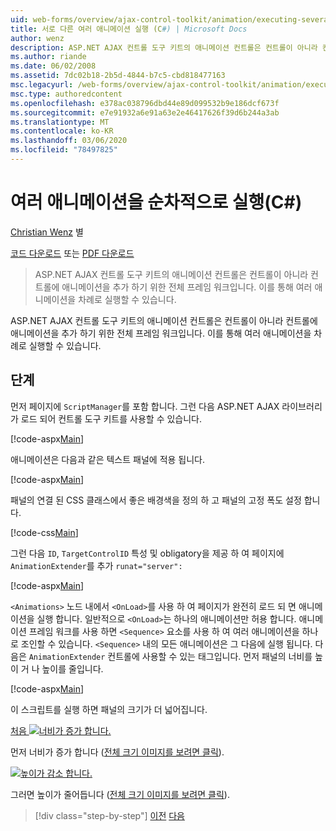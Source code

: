 ```yaml
---
uid: web-forms/overview/ajax-control-toolkit/animation/executing-several-animations-after-each-other-cs
title: 서로 다른 여러 애니메이션 실행 (C#) | Microsoft Docs
author: wenz
description: ASP.NET AJAX 컨트롤 도구 키트의 애니메이션 컨트롤은 컨트롤이 아니라 컨트롤에 애니메이션을 추가 하기 위한 전체 프레임 워크입니다. Severa을 실행할 수 있습니다.
ms.author: riande
ms.date: 06/02/2008
ms.assetid: 7dc02b18-2b5d-4844-b7c5-cbd818477163
msc.legacyurl: /web-forms/overview/ajax-control-toolkit/animation/executing-several-animations-after-each-other-cs
msc.type: authoredcontent
ms.openlocfilehash: e378ac038796dbd44e89d099532b9e186dcf673f
ms.sourcegitcommit: e7e91932a6e91a63e2e46417626f39d6b244a3ab
ms.translationtype: MT
ms.contentlocale: ko-KR
ms.lasthandoff: 03/06/2020
ms.locfileid: "78497825"
---
```

# <a name="executing-several-animations-after-each-other-c"></a>여러 애니메이션을 순차적으로 실행(C#)

[Christian Wenz](https://github.com/wenz) 별

[코드 다운로드](https://download.microsoft.com/download/f/9/a/f9a26acd-8df4-4484-8a18-199e4598f411/Animation3.cs.zip) 또는 [PDF 다운로드](https://download.microsoft.com/download/6/7/1/6718d452-ff89-4d3f-a90e-c74ec2d636a3/animation3CS.pdf)

> ASP.NET AJAX 컨트롤 도구 키트의 애니메이션 컨트롤은 컨트롤이 아니라 컨트롤에 애니메이션을 추가 하기 위한 전체 프레임 워크입니다. 이를 통해 여러 애니메이션을 차례로 실행할 수 있습니다.

ASP.NET AJAX 컨트롤 도구 키트의 애니메이션 컨트롤은 컨트롤이 아니라 컨트롤에 애니메이션을 추가 하기 위한 전체 프레임 워크입니다. 이를 통해 여러 애니메이션을 차례로 실행할 수 있습니다.

## <a name="steps"></a>단계

먼저 페이지에 `ScriptManager`를 포함 합니다. 그런 다음 ASP.NET AJAX 라이브러리가 로드 되어 컨트롤 도구 키트를 사용할 수 있습니다.

[!code-aspx[Main](executing-several-animations-after-each-other-cs/samples/sample1.aspx)]

애니메이션은 다음과 같은 텍스트 패널에 적용 됩니다.

[!code-aspx[Main](executing-several-animations-after-each-other-cs/samples/sample2.aspx)]

패널의 연결 된 CSS 클래스에서 좋은 배경색을 정의 하 고 패널의 고정 폭도 설정 합니다.

[!code-css[Main](executing-several-animations-after-each-other-cs/samples/sample3.css)]

그런 다음 `ID`, `TargetControlID` 특성 및 obligatory을 제공 하 여 페이지에 `AnimationExtender`를 추가 `runat="server":`

[!code-aspx[Main](executing-several-animations-after-each-other-cs/samples/sample4.aspx)]

`<Animations>` 노드 내에서 `<OnLoad>`를 사용 하 여 페이지가 완전히 로드 되 면 애니메이션을 실행 합니다. 일반적으로 `<OnLoad>`는 하나의 애니메이션만 허용 합니다. 애니메이션 프레임 워크를 사용 하면 `<Sequence>` 요소를 사용 하 여 여러 애니메이션을 하나로 조인할 수 있습니다. `<Sequence>` 내의 모든 애니메이션은 그 다음에 실행 됩니다. 다음은 `AnimationExtender` 컨트롤에 사용할 수 있는 태그입니다. 먼저 패널의 너비를 높이 거 나 높이를 줄입니다.

[!code-aspx[Main](executing-several-animations-after-each-other-cs/samples/sample5.aspx)]

이 스크립트를 실행 하면 패널의 크기가 더 넓어집니다.

[처음 ![너비가 증가 합니다.](executing-several-animations-after-each-other-cs/_static/image2.png)](executing-several-animations-after-each-other-cs/_static/image1.png)

먼저 너비가 증가 합니다 ([전체 크기 이미지를 보려면 클릭](executing-several-animations-after-each-other-cs/_static/image3.png)).

[![높이가 감소 합니다.](executing-several-animations-after-each-other-cs/_static/image5.png)](executing-several-animations-after-each-other-cs/_static/image4.png)

그러면 높이가 줄어듭니다 ([전체 크기 이미지를 보려면 클릭](executing-several-animations-after-each-other-cs/_static/image6.png)).

> [!div class="step-by-step"]
> [이전](executing-several-animations-at-the-same-time-cs.md)
> [다음](animation-depending-on-a-condition-cs.md)
